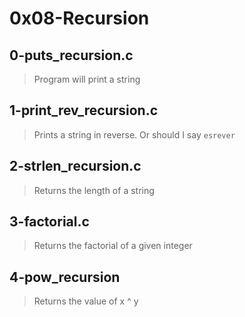 # 0x08-Recursion 

## 0-puts_recursion.c
> Program will print a string

## 1-print_rev_recursion.c
> Prints a string in reverse. Or should I say `esrever`

## 2-strlen_recursion.c
> Returns the length of a string

## 3-factorial.c
> Returns the factorial of a given integer

## 4-pow_recursion
> Returns the value of x ^ y
